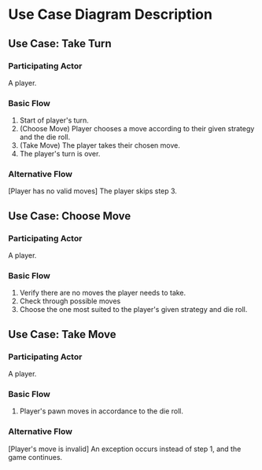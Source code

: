 Use Case Diagram Description
============================

Use Case: Take Turn
-------------------
### Participating Actor ###
A player.

### Basic Flow ###
1. Start of player's turn.
2. (Choose Move) Player chooses a move according to their given strategy and the die roll.
3. (Take Move) The player takes their chosen move.
4. The player's turn is over.

### Alternative Flow ###
[Player has no valid moves]
The player skips step 3.

Use Case: Choose Move
---------------------
### Participating Actor ###
A player.

### Basic Flow ###
1. Verify there are no moves the player needs to take.
2. Check through possible moves
3. Choose the one most suited to the player's given strategy and die roll.

Use Case: Take Move
-------------------
### Participating Actor ###
A player.

### Basic Flow ###
1. Player's pawn moves in accordance to the die roll.

### Alternative Flow ###
[Player's move is invalid]
An exception occurs instead of step 1, and the game continues.
